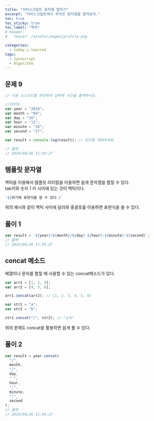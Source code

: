 ```yaml
---
title: "자바스크립트 문자열 합치기"
excerpt: "자바스크립트에서 주어진 문자열을 합쳐보자."
toc: true
toc_sticky: true
toc_label: "목차"
# header:
#   teaser: /assets/images/profile.png

categories:
  - today-i-learned
tags:
  - Javascript
  - Algorithm
---
```


## 문제 9

```js
// 다음 소스코드를 완성하여 날짜와 시간을 출력하시오.

//데이터
var year = "2019";
var month = "04";
var day = "26";
var hour = "11";
var minute = "34";
var second = "27";

var result = console.log(result); // 빈칸을 채워주세요.

// 출력
// 2019/04/26 11:34:27
```

## 템플릿 문자열

백틱을 이용해서 템플릿 리터럴을 이용하면 쉽게 문자열을 합칠 수 있다.  
tab키와 숫자 1 키 사이에 있는 것이 백틱이다.

```js
`${여기에 표현식을 쓸 수 있다.}`
```

위의 예시와 같이 백틱 사이에 달러와 중괄호를 이용하면 표현식을 쓸 수 있다.

## 풀이 1

```js
var result = `${year}/${month}/${day} ${hour}:${minute}:${second}`;
// 출력
// 2019/04/26 11:34:27
```

## concat 메소드

배열이나 문자를 합칠 때 사용할 수 있는 concat메소드가 있다.

```js
var arr1 = [1, 2, 3];
var arr2 = [4, 5, 6];

arr1.concat(arr2); // [1, 2, 3, 4, 5, 6]

var str1 = "a";
var str2 = "b";

str1.concat("/", str2); // "a/b"
```

위의 문제도 concat을 활용하면 쉽게 풀 수 있다.

## 풀이 2

```js
var result = year.concat(
  "/",
  month,
  "/",
  day,
  " ",
  hour,
  ":",
  minute,
  ":",
  second
);
// 출력
// 2019/04/26 11:34:27
```
